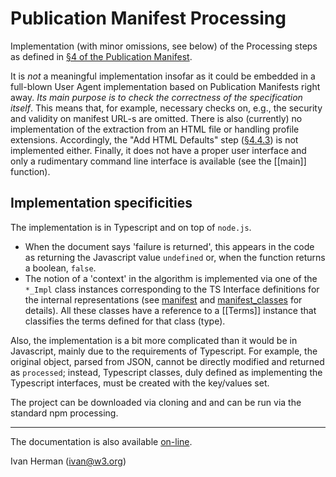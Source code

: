 
# Publication Manifest Processing

Implementation (with minor omissions, see below) of the Processing steps as defined in [§4 of the Publication Manifest](https://www.w3.org/TR/pub-manifest/#manifest-processing).

It is _not_ a meaningful implementation insofar as it could be embedded in a full-blown User Agent implementation based on Publication Manifests right away. _Its main purpose is to check the correctness of the specification itself_. This means that, for example, necessary checks on, e.g., the security and validity on manifest URL-s are omitted. There is also (currently) no implementation of the extraction from an HTML file or handling profile extensions. Accordingly, the "Add HTML Defaults" step ([§4.4.3](https://www.w3.org/TR/pub-manifest/#dfn-add-html-defaults)) is not implemented either. Finally, it does not have a proper user interface and only a rudimentary command line interface is available (see the [[main]] function).

## Implementation specificities

The implementation is in Typescript and on top of `node.js`.

- When the document says 'failure is returned', this appears in the code as returning the Javascript value `undefined` or, when the function returns a boolean, `false`.
- The notion of a 'context' in the algorithm is implemented via one of the `*_Impl` class instances corresponding to the TS Interface definitions for the internal representations (see [manifest](modules/_manifest_.html) and [manifest_classes](modules/_manifest_classes_.html) for details). All these classes have a reference to a [[Terms]] instance that classifies the terms defined for that class (type).

Also, the implementation is a bit more complicated than it would be in Javascript, mainly due to the requirements of Typescript.
For example, the original object, parsed from JSON, cannot be directly modified and returned as `processed`; instead, Typescript classes, duly defined as
implementing the Typescript interfaces, must be created with the key/values set.

The project can be downloaded via cloning and and can be run via the standard npm processing.

---

The documentation is also available [on-line](https://iherman.github.io/PubManifest/).

Ivan Herman (ivan@w3.org)

